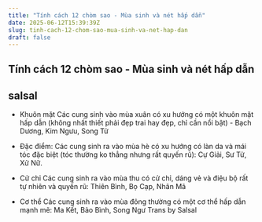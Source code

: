 ```yaml
---
title: "Tính cách 12 chòm sao - Mùa sinh và nét hấp dẫn"
date: 2025-06-12T15:39:39Z
slug: tinh-cach-12-chom-sao-mua-sinh-va-net-hap-dan
draft: false
---
```


## Tính cách 12 chòm sao - Mùa sinh và nét hấp dẫn

## salsal

* Khuôn mặt
Các cung sinh vào mùa xuân có xu hướng có một khuôn mặt hấp dẫn (không nhất thiết phải đẹp trai hay đẹp, chỉ cần nổi bật) - Bạch Dương, Kim Ngưu, Song Tử

* Đặc điểm:
Các cung sinh ra vào mùa hè có xu hướng có làn da và mái tóc đặc biệt (tóc thường ko thẳng nhưng rất quyến rũ): Cự Giải, Sư Tử, Xử Nữ.

* Cử chỉ
Các cung sinh ra vào mùa thu có cử chỉ, dáng vẻ và điệu bộ rất tự nhiên và quyến rũ: Thiên Bình, Bọ Cạp, Nhân Mã

* Cơ thể
Các cung sinh ra vào mùa đông thường có một cơ thể hấp dẫn mạnh mẽ: Ma Kết, Bảo Bình, Song Ngư
Trans by Salsal